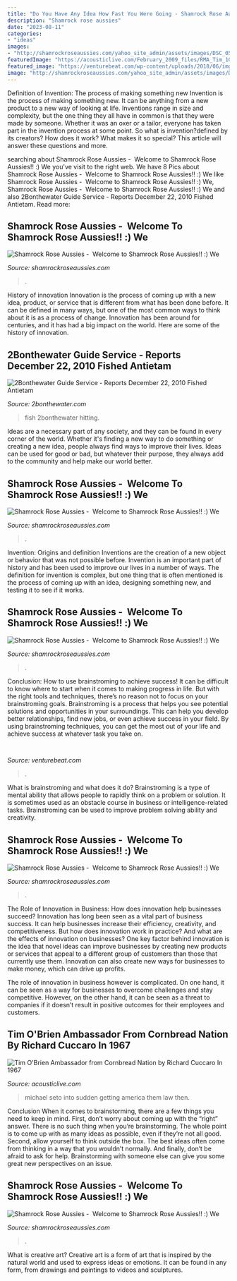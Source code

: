 ```yaml
---
title: "Do You Have Any Idea How Fast You Were Going - Shamrock Rose Aussies"
description: "Shamrock rose aussies"
date: "2023-08-11"
categories:
- "ideas"
images:
- "http://shamrockroseaussies.com/yahoo_site_admin/assets/images/DSC_0595.13110904_std.jpg"
featuredImage: "https://acousticlive.com/February_2009_files/RMA_Tim_108.gif"
featured_image: "https://venturebeat.com/wp-content/uploads/2018/06/img_20180601_110141.jpg?w=800"
image: "http://shamrockroseaussies.com/yahoo_site_admin/assets/images/DSC_0782.124232546_std.JPG"
---
```



Definition of Invention: The process of making something new
Invention is the process of making something new. It can be anything from a new product to a new way of looking at life. Inventions range in size and complexity, but the one thing they all have in common is that they were made by someone. Whether it was an oxer or a tailor, everyone has taken part in the invention process at some point. So what is invention?defined by its creators? How does it work? What makes it so special? This article will answer these questions and more.

	

		
searching about Shamrock Rose Aussies - ﻿﻿﻿ Welcome to Shamrock Rose Aussies!! :) We you've visit to the right web. We have 8 Pics about Shamrock Rose Aussies - ﻿﻿﻿ Welcome to Shamrock Rose Aussies!! :) We like Shamrock Rose Aussies - ﻿﻿﻿ Welcome to Shamrock Rose Aussies!! :) We, Shamrock Rose Aussies - ﻿﻿﻿ Welcome to Shamrock Rose Aussies!! :) We and also 2Bonthewater Guide Service - Reports December 22, 2010 Fished Antietam. Read more:
		
    
## Shamrock Rose Aussies - ﻿﻿﻿ Welcome To Shamrock Rose Aussies!! :) We

<img loading=lazy src="http://shamrockroseaussies.com/yahoo_site_admin/assets/images/DSC_0955.13110419_std.jpg" onerror="this.onerror=null;this.src='https://tse2.mm.bing.net/th?id=OIP.wu11QPbXsMcdc9MXRez5wAHaE-&amp;pid=15.1';" alt="Shamrock Rose Aussies - ﻿﻿﻿ Welcome to Shamrock Rose Aussies!! :) We">

_Source: shamrockroseaussies.com_

>. 

	

History of innovation
Innovation is the process of coming up with a new idea, product, or service that is different from what has been done before. It can be defined in many ways, but one of the most common ways to think about it is as a process of change. Innovation has been around for centuries, and it has had a big impact on the world. Here are some of the history of innovation.

    
## 2Bonthewater Guide Service - Reports December 22, 2010 Fished Antietam

<img loading=lazy src="http://2bonthewater.com/yahoo_site_admin/assets/images/manny_trout_14_inches--wp.10271003_std.jpg" onerror="this.onerror=null;this.src='https://tse2.mm.bing.net/th?id=OIP.zlyfZiw-Wdt7WJzWt-dOdgHaFj&amp;pid=15.1';" alt="2Bonthewater Guide Service - Reports December 22, 2010 Fished Antietam">

_Source: 2bonthewater.com_

>fish 2bonthewater hitting. 

	

Ideas are a necessary part of any society, and they can be found in every corner of the world. Whether it's finding a new way to do something or creating a new idea, people always find ways to improve their lives. Ideas can be used for good or bad, but whatever their purpose, they always add to the community and help make our world better.

    
## Shamrock Rose Aussies - ﻿﻿﻿ Welcome To Shamrock Rose Aussies!! :) We

<img loading=lazy src="http://shamrockroseaussies.com/yahoo_site_admin/assets/images/DSC_0595.13110904_std.jpg" onerror="this.onerror=null;this.src='https://tse3.mm.bing.net/th?id=OIP.r8JRWnd1F-KTewZ358p2YwHaFX&amp;pid=15.1';" alt="Shamrock Rose Aussies - ﻿﻿﻿ Welcome to Shamrock Rose Aussies!! :) We">

_Source: shamrockroseaussies.com_

>. 

	

Invention: Origins and definition
Inventions are the creation of a new object or behavior that was not possible before. Invention is an important part of history and has been used to improve our lives in a number of ways. The definition for invention is complex, but one thing that is often mentioned is the process of coming up with an idea, designing something new, and testing it to see if it works.

    
## Shamrock Rose Aussies - ﻿﻿﻿ Welcome To Shamrock Rose Aussies!! :) We

<img loading=lazy src="http://shamrockroseaussies.com/yahoo_site_admin/assets/images/DSC_0782.124232546_std.JPG" onerror="this.onerror=null;this.src='https://tse4.mm.bing.net/th?id=OIP.A849W9qZ-uNXkjQ6RNtH0QHaE-&amp;pid=15.1';" alt="Shamrock Rose Aussies - ﻿﻿﻿ Welcome to Shamrock Rose Aussies!! :) We">

_Source: shamrockroseaussies.com_

>. 

	

Conclusion: How to use brainstroming to achieve success!
It can be difficult to know where to start when it comes to making progress in life. But with the right tools and techniques, there’s no reason not to focus on your brainstroming goals. Brainstroming is a process that helps you see potential solutions and opportunities in your surroundings. This can help you develop better relationships, find new jobs, or even achieve success in your field. By using brainstroming techniques, you can get the most out of your life and achieve success at whatever task you take on.

    
## 

<img loading=lazy src="https://venturebeat.com/wp-content/uploads/2018/06/img_20180601_110141.jpg?w=800" onerror="this.onerror=null;this.src='https://tse3.mm.bing.net/th?id=OIP.0csP9rh3WBRlHZI_jCSH9QHaFj&amp;pid=15.1';" alt="">

_Source: venturebeat.com_

>. 

	

What is brainstroming and what does it do?
Brainstroming is a type of mental ability that allows people to rapidly think on a problem or solution. It is sometimes used as an obstacle course in business or intelligence-related tasks. Brainstroming can be used to improve problem solving ability and creativity.

    
## Shamrock Rose Aussies - ﻿﻿﻿ Welcome To Shamrock Rose Aussies!! :) We

<img loading=lazy src="http://shamrockroseaussies.com/yahoo_site_admin/assets/images/DSC_0069.153160253_std.JPG" onerror="this.onerror=null;this.src='https://tse1.mm.bing.net/th?id=OIP.3BnJvvBxUbjUhXH1OHGlugHaFR&amp;pid=15.1';" alt="Shamrock Rose Aussies - ﻿﻿﻿ Welcome to Shamrock Rose Aussies!! :) We">

_Source: shamrockroseaussies.com_

>. 

	

The Role of Innovation in Business: How does innovation help businesses succeed?
Innovation has long been seen as a vital part of business success. It can help businesses increase their efficiency, creativity, and competitiveness. But how does innovation work in practice? And what are the effects of innovation on businesses?
One key factor behind innovation is the idea that novel ideas can improve businesses by creating new products or services that appeal to a different group of customers than those that currently use them. Innovation can also create new ways for businesses to make money, which can drive up profits.

The role of innovation in business however is complicated. On one hand, it can be seen as a way for businesses to overcome challenges and stay competitive. However, on the other hand, it can be seen as a threat to companies if it doesn’t result in positive outcomes for their employees and customers.

    
## Tim O&#039;Brien Ambassador From Cornbread Nation By Richard Cuccaro In 1967

<img loading=lazy src="https://acousticlive.com/February_2009_files/RMA_Tim_108.gif" onerror="this.onerror=null;this.src='https://tse3.mm.bing.net/th?id=OIP.E7R7AV_3A9y5wOlMtYmIfAAAAA&amp;pid=15.1';" alt="Tim O&#039;Brien Ambassador from Cornbread Nation by Richard Cuccaro In 1967">

_Source: acousticlive.com_

>michael seto into sudden getting america them law then. 

	

Conclusion
When it comes to brainstorming, there are a few things you need to keep in mind. First, don’t worry about coming up with the “right” answer. There is no such thing when you’re brainstorming. The whole point is to come up with as many ideas as possible, even if they’re not all good. Second, allow yourself to think outside the box. The best ideas often come from thinking in a way that you wouldn’t normally. And finally, don’t be afraid to ask for help. Brainstorming with someone else can give you some great new perspectives on an issue.

    
## Shamrock Rose Aussies - ﻿﻿﻿ Welcome To Shamrock Rose Aussies!! :) We

<img loading=lazy src="http://shamrockroseaussies.com/yahoo_site_admin/assets/images/DSC_0190.41164828_std.JPG" onerror="this.onerror=null;this.src='https://tse1.mm.bing.net/th?id=OIP.fBwL9_QVRD7HOnFUbD8M4gHaE-&amp;pid=15.1';" alt="Shamrock Rose Aussies - ﻿﻿﻿ Welcome to Shamrock Rose Aussies!! :) We">

_Source: shamrockroseaussies.com_

>. 

	

What is creative art?
Creative art is a form of art that is inspired by the natural world and used to express ideas or emotions. It can be found in any form, from drawings and paintings to videos and sculptures.


